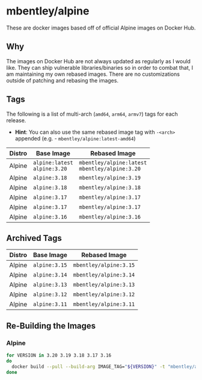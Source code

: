 # mbentley/alpine

These are docker images based off of official Alpine images on Docker Hub.

## Why

The images on Docker Hub are not always updated as regularly as I would like.  They can ship vulnerable libraries/binaries so in order to combat that, I am maintaining my own rebased images.  There are no customizations outside of patching and rebasing the images.

## Tags

The following is a list of multi-arch (`amd64`, `arm64`, `armv7`) tags for each release.

* __Hint__: You can also use the same rebased image tag with `-<arch>` appended (e.g. - `mbentley/alpine:latest-amd64`)

| Distro | Base Image | Rebased Image |
| ------ | ---------- | ------------- |
| Alpine | `alpine:latest`<br>`alpine:3.20` | `mbentley/alpine:latest`<br>`mbentley/alpine:3.20` |
| Alpine | `alpine:3.18` | `mbentley/alpine:3.19` |
| Alpine | `alpine:3.18` | `mbentley/alpine:3.18` |
| Alpine | `alpine:3.17` | `mbentley/alpine:3.17` |
| Alpine | `alpine:3.17` | `mbentley/alpine:3.17` |
| Alpine | `alpine:3.16` | `mbentley/alpine:3.16` |

## Archived Tags

| Distro | Base Image | Rebased Image |
| ------ | ---------- | ------------- |
| Alpine | `alpine:3.15` | `mbentley/alpine:3.15` |
| Alpine | `alpine:3.14` | `mbentley/alpine:3.14` |
| Alpine | `alpine:3.13` | `mbentley/alpine:3.13` |
| Alpine | `alpine:3.12` | `mbentley/alpine:3.12` |
| Alpine | `alpine:3.11` | `mbentley/alpine:3.11` |

## Re-Building the Images

### Alpine

``` bash
for VERSION in 3.20 3.19 3.18 3.17 3.16
do
  docker build --pull --build-arg IMAGE_TAG="${VERSION}" -t "mbentley/alpine:${VERSION}" -f Dockerfile.alpine .
done
```
